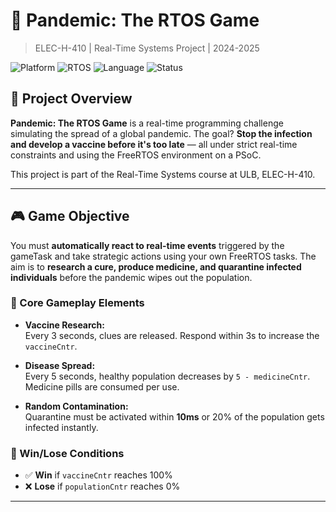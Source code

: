 # 🦠 Pandemic: The RTOS Game  
> ELEC-H-410 | Real-Time Systems Project | 2024-2025

![Platform](https://img.shields.io/badge/platform-PSoC%20-blue)
![RTOS](https://img.shields.io/badge/RTOS-FreeRTOS-green)
![Language](https://img.shields.io/badge/language-C-blue)
![Status](https://img.shields.io/badge/status-Completed-success)

## 🧩 Project Overview

**Pandemic: The RTOS Game** is a real-time programming challenge simulating the spread of a global pandemic. The goal? **Stop the infection and develop a vaccine before it's too late** — all under strict real-time constraints and using the FreeRTOS environment on a PSoC.

This project is part of the Real-Time Systems course at ULB, ELEC-H-410.

---

## 🎮 Game Objective

You must **automatically react to real-time events** triggered by the gameTask and take strategic actions using your own FreeRTOS tasks. The aim is to **research a cure, produce medicine, and quarantine infected individuals** before the pandemic wipes out the population.

### 🧠 Core Gameplay Elements

- **Vaccine Research:**  
  Every 3 seconds, clues are released. Respond within 3s to increase the `vaccineCntr`.

- **Disease Spread:**  
  Every 5 seconds, healthy population decreases by `5 - medicineCntr`. Medicine pills are consumed per use.

- **Random Contamination:**  
  Quarantine must be activated within **10ms** or 20% of the population gets infected instantly.

### 🎯 Win/Lose Conditions

- ✅ **Win** if `vaccineCntr` reaches 100%  
- ❌ **Lose** if `populationCntr` reaches 0%

---

